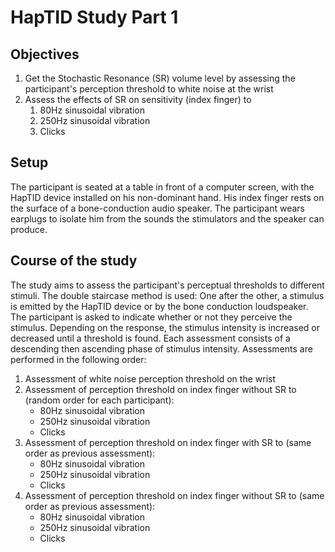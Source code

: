 # HapTID Study Part 1

## Objectives
1. Get the Stochastic Resonance (SR) volume level by assessing the participant's perception threshold to white noise at the wrist
2. Assess the effects of SR on sensitivity (index finger) to
    1. 80Hz sinusoidal vibration
    2. 250Hz sinusoidal vibration
    3. Clicks

## Setup
The participant is seated at a table in front of a computer screen, with the HapTID device installed on his non-dominant hand. His index finger rests on the surface of a bone-conduction audio speaker. The participant wears earplugs to isolate him from the sounds the stimulators and the speaker can produce.

## Course of the study
The study aims to assess the participant's perceptual thresholds to different stimuli.
The double staircase method is used: One after the other, a stimulus is emitted by the HapTID device or by the bone conduction loudspeaker. The participant is asked to indicate whether or not they perceive the stimulus. Depending on the response, the stimulus intensity is increased or decreased until a threshold is found. Each assessment consists of a descending then ascending phase of stimulus intensity.
Assessments are performed in the following order:
1. Assessment of white noise perception threshold on the wrist
2. Assessment of perception threshold on index finger without SR to (random order for each participant):
    - 80Hz sinusoidal vibration
    - 250Hz sinusoidal vibration
    - Clicks
3. Assessment of perception threshold on index finger with SR to (same order as previous assessment):
    - 80Hz sinusoidal vibration
    - 250Hz sinusoidal vibration
    - Clicks
4. Assessment of perception threshold on index finger without SR to (same order as previous assessment):
    - 80Hz sinusoidal vibration
    - 250Hz sinusoidal vibration
    - Clicks